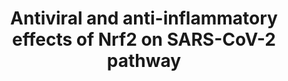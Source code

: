 ---
annotations:
- id: PW:0000369
  parent: regulatory pathway
  type: Pathway Ontology
  value: nuclear factor, erythroid 2 like 2 signaling pathway
- id: DOID:0080600
  parent: disease by infectious agent
  type: Disease Ontology
  value: COVID-19
authors:
- RTokaai
- Eweitz
- Mkutmon
- NhungP
communities:
- COVID19
description: Antiviral and antihypertensive effects of Nrf2 and its link to SARS-CoV-2
  infection.
last-edited: 2021-07-02
ndex: 0cfe034d-da34-11eb-b666-0ac135e8bacf
organisms:
- Homo sapiens
redirect_from:
- /index.php/Pathway:WP5113
- /instance/WP5113
- /instance/WP5113_rr124660
revision: r124660
schema-jsonld:
- '@context': https://schema.org/
  '@id': https://wikipathways.github.io/pathways/WP5113.html
  '@type': Dataset
  creator:
    '@type': Organization
    name: WikiPathways
  description: Antiviral and antihypertensive effects of Nrf2 and its link to SARS-CoV-2
    infection.
  keywords:
  - ACE2
  - CCL2
  - CHUK
  - CO
  - CXCL8
  - GCLC
  - GCLM
  - GSTA2
  - GTP
  - GUCY1A2
  - GUCY1A3
  - GUCY1B2
  - GUCY1B3
  - HMOX1
  - Heme
  - IKKB
  - IKKG
  - IL12A
  - IL1B
  - IL6
  - INF-I alpha/ beta
  - IRF3
  - KEAP1
  - MAF
  - MMP1
  - MMP3
  - NFE2L2
  - NFKB1
  - NFKBIA
  - NOX1
  - NQO1
  - PKG2
  - RELA
  - ROS
  - SLC7A11
  - TMPRSS2
  - TNF
  - biliverdin
  - cGMP
  - iron
  - nsp12
  - nsp3
  - nsp5
  - nsp7
  - nsp8
  - orf1
  - orf1ab
  - p65
  license: CC0
  name: Antiviral and anti-inflammatory effects of Nrf2 on SARS-CoV-2 pathway
seo: CreativeWork
title: Antiviral and anti-inflammatory effects of Nrf2 on SARS-CoV-2 pathway
wpid: WP5113
---
